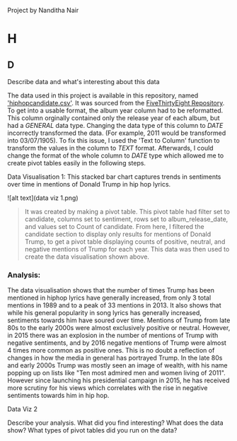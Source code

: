 Project by Nanditha Nair
# H
## D

Describe data and what's interesting about this data

The data used in this project is available in this repository, named ['hiphopcandidate.csv'](). It was sourced from the [FiveThirtyEight Repository](https://github.com/fivethirtyeight). 
To get into a usable format, the album year column had to be reformatted. This column orginally contained only the release year of each album, but had a _GENERAL_ data type. Changing the data type of this column to _DATE_ incorrectly transformed the data. (For example, 2011 would be transformed into 03/07/1905). To fix this issue, I used the 'Text to Column' function to transform the values in the column to _TEXT_ format. Afterwards, I could change the format of the whole column to _DATE_ type which allowed me to create pivot tables easily in the following steps.


Data Visualisation 1:
This stacked bar chart captures trends in sentiments over time in mentions of Donald Trump in hip hop lyrics. 

![alt text](data viz 1.png)

> It was created by making a pivot table. This pivot table had filter set to candidate, columns set to sentiment, rows set to album_release_date, and values set to Count of candidate. From here, I filtered the candidate section to display only results for mentions of Donald Trump, to get a pivot table displaying counts of positive, neutral, and negative mentions of Trump for each year. 
This data was then used to create the data visualisation shown above.

### Analysis:
The data visualisation shows that the number of times Trump has been mentioned in hiphop lyrics have generally increased, from only 3 total mentions in 1989 and to a peak of 33 mentions in 2013. It also shows that while his general popularity in song lyrics has generally increased, sentiments towards him have soured over time. Mentions of Trump from late 80s to the early 2000s were almost exclusively positive or neutral. However, in 2015 there was an explosion in the number of mentions of Trump with negative sentiments, and by 2016 negative mentions of Trump were almost 4 times more common as positive ones. This is no doubt a reflection of changes in how the media in general has portrayed Trump. In the late 80s and early 2000s Trump was mostly seen an image of wealth, with his name popping up on lists like "Ten most admired men and women living of 2011". However since launching his presidential campaign in 2015, he has received more scrutiny for his views which correlates with the rise in negative sentiments towards him in hip hop. 


Data Viz 2


Describe your analysis. What did you find interesting? What does the data show? What types of pivot tables did you run on the data? 
